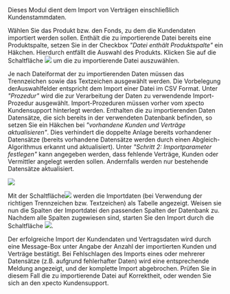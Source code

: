 Dieses Modul dient dem Import von Verträgen einschließlich Kundenstammdaten.

Wählen Sie das Produkt bzw. den Fonds, zu dem die Kundendaten importiert werden sollen. Enthält die zu importierende Datei bereits eine Produktspalte, setzen Sie in der Checkbox _"Datei enthält Produktspalte"_ ein Häkchen. Hierdurch entfällt die Auswahl des Produkts. Klicken Sie auf die Schaltfläche
![](http://xpecto.github.io/docs/img/img118.png)
um die zu importierende Datei auszuwählen.

Je nach Dateiformat der zu importierenden Daten müssen das Trennzeichen sowie das Textzeichen ausgewählt werden. Die Vorbelegung derAuswahlfelder entspricht dem Import einer Datei im CSV Format. Unter _"Prozedur"_ wird die zur Verarbeitung der Daten zu verwendende Import-Prozedur ausgewählt. Import-Prozeduren müssen vorher vom xpecto Kundensupport hinterlegt werden. Enthalten die zu importierenden Daten Datensätze, die sich bereits in der verwendeten Datenbank befinden, so setzen Sie ein Häkchen bei	_"vorhandene Kunden und Verträge aktualisieren"_. Dies verhindert die doppelte Anlage bereits vorhandener Datensätze (bereits vorhandene Datensätze werden durch einen Abgleich-Algorithmus erkannt und aktualisiert). Unter _"Schritt 2: Importparameter festlegen"_ kann angegeben werden, dass fehlende Verträge, Kunden oder Vermittler angelegt werden sollen. Andernfalls werden nur bestehende Datensätze aktualisiert.

![](http://xpecto.github.io/docs/img/img171.png)

Mit der Schaltfläche![](http://xpecto.github.io/docs/img/img172.png) werden die Importdaten (bei Verwendung der richtigen Trennzeichen bzw. Textzeichen) als Tabelle angezeigt. Weisen sie nun die Spalten der Importdatei den passenden Spalten der Datenbank zu. Nachdem alle Spalten zugewiesen sind, starten Sie den Import durch die Schaltfläche
![](http://xpecto.github.io/docs/img/img173.png).

Der erfolgreiche Import der Kundendaten und Vertragsdaten wird durch eine Message-Box unter Angabe der Anzahl der importierten Kunden und Verträge bestätigt. Bei Fehlschlagen des Imports eines oder mehrerer Datensätze (z.B. aufgrund fehlerhafter Daten) wird eine entsprechende Meldung angezeigt, und der komplette Import abgebrochen. Prüfen Sie in diesem Fall die zu importierende Datei auf Korrektheit, oder wenden Sie sich an den xpecto Kundensupport.
